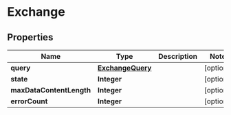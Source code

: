 
# Exchange

## Properties
Name | Type | Description | Notes
------------ | ------------- | ------------- | -------------
**query** | [**ExchangeQuery**](ExchangeQuery.md) |  |  [optional]
**state** | **Integer** |  |  [optional]
**maxDataContentLength** | **Integer** |  |  [optional]
**errorCount** | **Integer** |  |  [optional]



